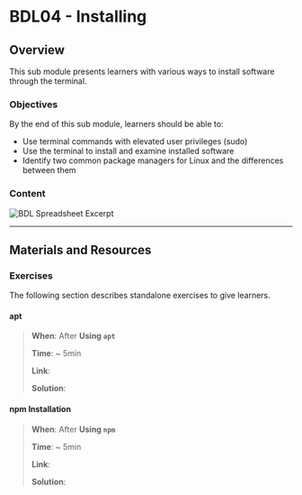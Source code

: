 # BDL04 - Installing

## Overview

This sub module presents learners with various ways to install software through the terminal.

### Objectives

By the end of this sub module, learners should be able to:

- Use terminal commands with elevated user privileges (sudo)
- Use the terminal to install and examine installed software
- Identify two common package managers for Linux and the differences between them

### Content

![BDL Spreadsheet Excerpt](http://spreadshot.io/api/capture?id=2PACX-1vRmbQwSykUGZ0ft5T7p6_eAwOaQk-fAe2Jrq_D-7hILIa1eH-9W-7xMCbh5c92uXbFY5OOQnY-Oifl2&gid=0&single=true&range=C15:C17&width=525&height=275&scale=1.25)

---

## Materials and Resources

### Exercises

The following section describes standalone exercises to give learners.

#### apt

> **When**: After **Using `apt`**
>
> **Time**: ~ 5min
>
> **Link**:
>
> **Solution**:

#### npm Installation

> **When**: After **Using `npm`**
>
> **Time**: ~ 5min
>
> **Link**:
>
> **Solution**:
